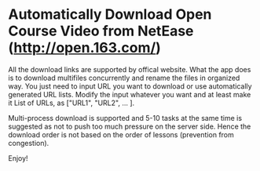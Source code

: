 # Automatically Download Open Course Video from NetEase (http://open.163.com/) #

All the download links are supported by offical website. What the app does is to download multifiles concurrently and rename the files in organized way. You just need to input URL you want to download or use automatically generated URL lists. Modify the input whatever you want and at least make it List of URLs, as ["URL1", "URL2", ... ].

Multi-process download is supported and 5-10 tasks at the same time is suggested as not to push too much pressure on the server side. Hence the download order is not based on the order of lessons (prevention from congestion).

Enjoy!
